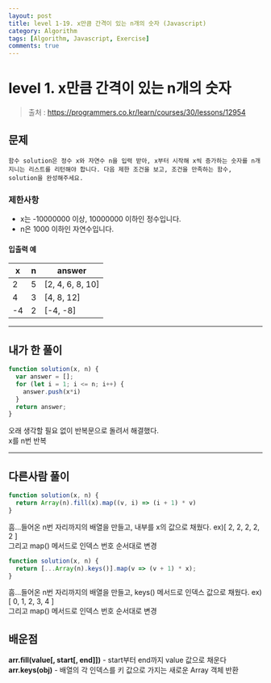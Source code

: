 ```yaml
---
layout: post
title: level 1-19. x만큼 간격이 있는 n개의 숫자 (Javascript)
category: Algorithm
tags: [Algorithm, Javascript, Exercise]
comments: true
---
```

# level 1. x만큼 간격이 있는 n개의 숫자
> 출처 : <https://programmers.co.kr/learn/courses/30/lessons/12954>

## 문제

```
함수 solution은 정수 x와 자연수 n을 입력 받아, x부터 시작해 x씩 증가하는 숫자를 n개 지니는 리스트를 리턴해야 합니다. 다음 제한 조건을 보고, 조건을 만족하는 함수, solution을 완성해주세요.
```

### 제한사항

- x는 -10000000 이상, 10000000 이하인 정수입니다.
- n은 1000 이하인 자연수입니다.

#### 입출력 예

| x   | n   | answer           |
| --- | --- | ---------------- |
| 2   | 5   | [2, 4, 6, 8, 10] |
| 4   | 3   | [4, 8, 12]       |
| -4  | 2   | [-4, -8]         |

***

## 내가 한 풀이
```javascript
function solution(x, n) {
  var answer = [];
  for (let i = 1; i <= n; i++) {
    answer.push(x*i)
  }
  return answer;
}
```
오래 생각할 필요 없이 반복문으로 돌려서 해결했다.  
x를 n번 반복

***

## 다른사람 풀이
```javascript
function solution(x, n) {
  return Array(n).fill(x).map((v, i) => (i + 1) * v)
}
```
흠...들어온 n번 자리까지의 배열을 만들고, 내부를 x의 값으로 채웠다. ex)[ 2, 2, 2, 2, 2 ]  
그리고 map() 메서드로 인덱스 번호 순서대로 변경

```javascript
function solution(x, n) {
  return [...Array(n).keys()].map(v => (v + 1) * x);
}
```
흠...들어온 n번 자리까지의 배열을 만들고, keys() 메서드로 인덱스 값으로 채웠다. ex)[ 0, 1, 2, 3, 4 ]  
그리고 map() 메서드로 인덱스 번호 순서대로 변경

## 배운점


**arr.fill(value[, start[, end]])** - start부터 end까지 value 값으로 채운다
**arr.keys(obj)** - 배열의 각 인덱스를 키 값으로 가지는 새로운 Array 객체 반환
